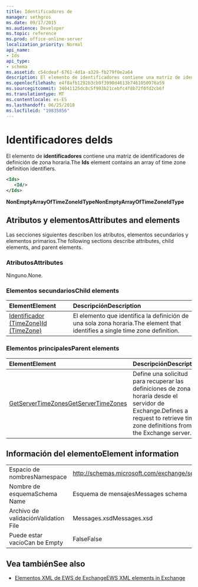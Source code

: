 ```yaml
---
title: Identificadores de
manager: sethgros
ms.date: 09/17/2015
ms.audience: Developer
ms.topic: reference
ms.prod: office-online-server
localization_priority: Normal
api_name:
- Ids
api_type:
- schema
ms.assetid: c54cdeaf-6761-4d1a-a329-fb279f0e2a64
description: El elemento de identificadores contiene una matriz de identificadores de definición de zona horaria.
ms.openlocfilehash: e4f8afb1292b3cb9f3990d4613b7461050976a59
ms.sourcegitcommit: 34041125dc8c5f993b21cebfc4f8b72f0fd2cb6f
ms.translationtype: MT
ms.contentlocale: es-ES
ms.lasthandoff: 06/25/2018
ms.locfileid: "19835856"
---
```

# <a name="ids"></a><span data-ttu-id="f62fe-103">Identificadores de</span><span class="sxs-lookup"><span data-stu-id="f62fe-103">Ids</span></span>

<span data-ttu-id="f62fe-104">El elemento de **identificadores** contiene una matriz de identificadores de definición de zona horaria.</span><span class="sxs-lookup"><span data-stu-id="f62fe-104">The **Ids** element contains an array of time zone definition identifiers.</span></span> 
  
```XML
<Ids>
   <Id/>
</Ids>
```

 <span data-ttu-id="f62fe-105">**NonEmptyArrayOfTimeZoneIdType**</span><span class="sxs-lookup"><span data-stu-id="f62fe-105">**NonEmptyArrayOfTimeZoneIdType**</span></span>
## <a name="attributes-and-elements"></a><span data-ttu-id="f62fe-106">Atributos y elementos</span><span class="sxs-lookup"><span data-stu-id="f62fe-106">Attributes and elements</span></span>

<span data-ttu-id="f62fe-107">Las secciones siguientes describen los atributos, elementos secundarios y elementos primarios.</span><span class="sxs-lookup"><span data-stu-id="f62fe-107">The following sections describe attributes, child elements, and parent elements.</span></span>
  
### <a name="attributes"></a><span data-ttu-id="f62fe-108">Atributos</span><span class="sxs-lookup"><span data-stu-id="f62fe-108">Attributes</span></span>

<span data-ttu-id="f62fe-109">Ninguno.</span><span class="sxs-lookup"><span data-stu-id="f62fe-109">None.</span></span>
  
### <a name="child-elements"></a><span data-ttu-id="f62fe-110">Elementos secundarios</span><span class="sxs-lookup"><span data-stu-id="f62fe-110">Child elements</span></span>

|<span data-ttu-id="f62fe-111">**Element**</span><span class="sxs-lookup"><span data-stu-id="f62fe-111">**Element**</span></span>|<span data-ttu-id="f62fe-112">**Descripción**</span><span class="sxs-lookup"><span data-stu-id="f62fe-112">**Description**</span></span>|
|:-----|:-----|
|[<span data-ttu-id="f62fe-113">Identificador (TimeZone)</span><span class="sxs-lookup"><span data-stu-id="f62fe-113">Id (TimeZone)</span></span>](id-timezone.md) <br/> |<span data-ttu-id="f62fe-114">El elemento que identifica la definición de una sola zona horaria.</span><span class="sxs-lookup"><span data-stu-id="f62fe-114">The element that identifies a single time zone definition.</span></span>  <br/> |
   
### <a name="parent-elements"></a><span data-ttu-id="f62fe-115">Elementos principales</span><span class="sxs-lookup"><span data-stu-id="f62fe-115">Parent elements</span></span>

|<span data-ttu-id="f62fe-116">**Element**</span><span class="sxs-lookup"><span data-stu-id="f62fe-116">**Element**</span></span>|<span data-ttu-id="f62fe-117">**Descripción**</span><span class="sxs-lookup"><span data-stu-id="f62fe-117">**Description**</span></span>|
|:-----|:-----|
|[<span data-ttu-id="f62fe-118">GetServerTimeZones</span><span class="sxs-lookup"><span data-stu-id="f62fe-118">GetServerTimeZones</span></span>](getservertimezones.md) <br/> |<span data-ttu-id="f62fe-119">Define una solicitud para recuperar las definiciones de zona horaria desde el servidor de Exchange.</span><span class="sxs-lookup"><span data-stu-id="f62fe-119">Defines a request to retrieve time zone definitions from the Exchange server.</span></span>  <br/> |
   
## <a name="element-information"></a><span data-ttu-id="f62fe-120">Información del elemento</span><span class="sxs-lookup"><span data-stu-id="f62fe-120">Element information</span></span>

|||
|:-----|:-----|
|<span data-ttu-id="f62fe-121">Espacio de nombres</span><span class="sxs-lookup"><span data-stu-id="f62fe-121">Namespace</span></span>  <br/> |http://schemas.microsoft.com/exchange/services/2006/messages  <br/> |
|<span data-ttu-id="f62fe-122">Nombre de esquema</span><span class="sxs-lookup"><span data-stu-id="f62fe-122">Schema Name</span></span>  <br/> |<span data-ttu-id="f62fe-123">Esquema de mensajes</span><span class="sxs-lookup"><span data-stu-id="f62fe-123">Messages schema</span></span>  <br/> |
|<span data-ttu-id="f62fe-124">Archivo de validación</span><span class="sxs-lookup"><span data-stu-id="f62fe-124">Validation File</span></span>  <br/> |<span data-ttu-id="f62fe-125">Messages.xsd</span><span class="sxs-lookup"><span data-stu-id="f62fe-125">Messages.xsd</span></span>  <br/> |
|<span data-ttu-id="f62fe-126">Puede estar vacío</span><span class="sxs-lookup"><span data-stu-id="f62fe-126">Can be Empty</span></span>  <br/> |<span data-ttu-id="f62fe-127">False</span><span class="sxs-lookup"><span data-stu-id="f62fe-127">False</span></span>  <br/> |
   
## <a name="see-also"></a><span data-ttu-id="f62fe-128">Vea también</span><span class="sxs-lookup"><span data-stu-id="f62fe-128">See also</span></span>



- [<span data-ttu-id="f62fe-129">Elementos XML de EWS de Exchange</span><span class="sxs-lookup"><span data-stu-id="f62fe-129">EWS XML elements in Exchange</span></span>](ews-xml-elements-in-exchange.md)

